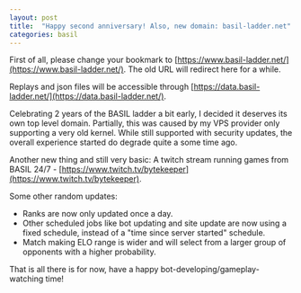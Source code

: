 ```yaml
---
layout: post
title:  "Happy second anniversary! Also, new domain: basil-ladder.net"
categories: basil
---
```


First of all, please change your bookmark to [https://www.basil-ladder.net/](https://www.basil-ladder.net/). The old URL will redirect here for a while.

Replays and json files will be accessible through [https://data.basil-ladder.net/](https://data.basil-ladder.net/).

Celebrating 2 years of the BASIL ladder a bit early, I decided it deserves its own top level domain. Partially, this was caused by my VPS provider only supporting a very old kernel. While still supported with security updates, the overall experience started do degrade quite a some time ago.

Another new thing and still very basic: A twitch stream running games from BASIL 24/7 - [https://www.twitch.tv/bytekeeper](https://www.twitch.tv/bytekeeper).

Some other random updates:
* Ranks are now only updated once a day.
* Other scheduled jobs like bot updating and site update are now using a fixed schedule, instead of a "time since server started" schedule.
* Match making ELO range is wider and will select from a larger group of opponents with a higher probability.

That is all there is for now, have a happy bot-developing/gameplay-watching time!
